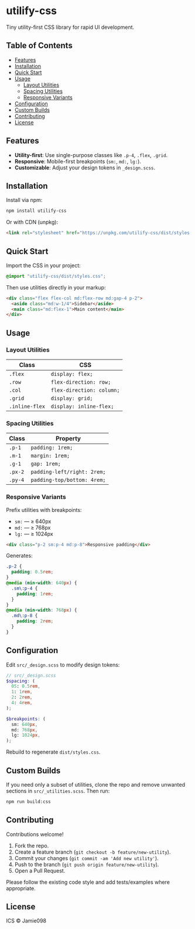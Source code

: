 # utilify-css

Tiny utility-first CSS library for rapid UI development.

## Table of Contents

- [Features](#features)
- [Installation](#installation)
- [Quick Start](#quick-start)
- [Usage](#usage)
  - [Layout Utilities](#layout-utilities)
  - [Spacing Utilities](#spacing-utilities)
  - [Responsive Variants](#responsive-variants)
- [Configuration](#configuration)
- [Custom Builds](#custom-builds)
- [Contributing](#contributing)
- [License](#license)

## Features

- **Utility-first**: Use single-purpose classes like `.p-4`, `.flex`, `.grid`.
- **Responsive**: Mobile-first breakpoints (`sm:`, `md:`, `lg:`).
- **Customizable**: Adjust your design tokens in `_design.scss`.

## Installation

Install via npm:

```bash
npm install utilify-css
```

Or with CDN (unpkg):

```html
<link rel="stylesheet" href="https://unpkg.com/utilify-css/dist/styles.css" />
```

## Quick Start

Import the CSS in your project:

```css
@import "utilify-css/dist/styles.css";
```

Then use utilities directly in your markup:

```html
<div class="flex flex-col md:flex-row md:gap-4 p-2">
  <aside class="md:w-1/4">Sidebar</aside>
  <main class="md:flex-1">Main content</main>
</div>
```

## Usage

### Layout Utilities

| Class          | CSS                       |
| -------------- | ------------------------- |
| `.flex`        | `display: flex;`          |
| `.row`         | `flex-direction: row;`    |
| `.col`         | `flex-direction: column;` |
| `.grid`        | `display: grid;`          |
| `.inline-flex` | `display: inline-flex;`   |

### Spacing Utilities

| Class   | Property                    |
| ------- | --------------------------- |
| `.p-1`  | `padding: 1rem;`            |
| `.m-1`  | `margin: 1rem;`             |
| `.g-1`  | `gap: 1rem;`                |
| `.px-2` | `padding-left/right: 2rem;` |
| `.py-4` | `padding-top/bottom: 4rem;` |

### Responsive Variants

Prefix utilities with breakpoints:

- `sm:` — ≥ 640px
- `md:` — ≥ 768px
- `lg:` — ≥ 1024px

```html
<div class="p-2 sm:p-4 md:p-8">Responsive padding</div>
```

Generates:

```css
.p-2 {
  padding: 0.5rem;
}
@media (min-width: 640px) {
  .sm\:p-4 {
    padding: 1rem;
  }
}
@media (min-width: 768px) {
  .md\:p-8 {
    padding: 2rem;
  }
}
```

## Configuration

Edit `src/_design.scss` to modify design tokens:

```scss
// src/_design.scss
$spacing: (
  05: 0.5rem,
  1: 1rem,
  2: 2rem,
  4: 4rem,
);

$breakpoints: (
  sm: 640px,
  md: 768px,
  lg: 1024px,
);
```

Rebuild to regenerate `dist/styles.css`.

## Custom Builds

If you need only a subset of utilities, clone the repo and remove unwanted sections in `src/_utilities.scss`. Then run:

```bash
npm run build:css
```

## Contributing

Contributions welcome!

1. Fork the repo.
2. Create a feature branch (`git checkout -b feature/new-utility`).
3. Commit your changes (`git commit -am 'Add new utility'`).
4. Push to the branch (`git push origin feature/new-utility`).
5. Open a Pull Request.

Please follow the existing code style and add tests/examples where appropriate.

## License

ICS © Jamie098
